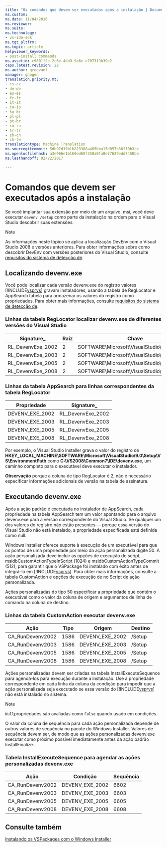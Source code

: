 ```yaml
---
title: "Os comandos que devem ser executados após a instalação | Documentos do Microsoft"
ms.custom: 
ms.date: 11/04/2016
ms.reviewer: 
ms.suite: 
ms.technology:
- vs-ide-sdk
ms.tgt_pltfrm: 
ms.topic: article
helpviewer_keywords:
- post-install commands
ms.assetid: c9601f2e-2c6e-4da9-9a6e-e707319b39e2
caps.latest.revision: 22
ms.author: gregvanl
manager: ghogen
translation.priority.mt:
- cs-cz
- de-de
- es-es
- fr-fr
- it-it
- ja-jp
- ko-kr
- pl-pl
- pt-br
- ru-ru
- tr-tr
- zh-cn
- zh-tw
translationtype: Machine Translation
ms.sourcegitcommit: 5db97d19b1b823388a465bba15d057b30ff0b3ce
ms.openlocfilehash: a3e966e1b160ed68f350a0fa0e77629edd7450be
ms.lasthandoff: 02/22/2017

---
```

# <a name="commands-that-must-be-run-after-installation"></a>Comandos que devem ser executados após a instalação
Se você implantar sua extensão por meio de um arquivo. msi, você deve executar `devenv /setup` como parte da instalação na ordem para o Visual Studio descobrir suas extensões.  
  
> [!NOTE]
>  As informações neste tópico se aplica a localização DevEnv com o Visual Studio 2008 e versões anteriores. Para obter informações sobre como descobrir DevEnv com versões posteriores do Visual Studio, consulte [requisitos do sistema de detecção de](../../extensibility/internals/detecting-system-requirements.md).  
  
## <a name="finding-devenvexe"></a>Localizando devenv.exe  
 Você pode localizar cada versão devenv.exe do registro valores [!INCLUDE[vsprvs](../../code-quality/includes/vsprvs_md.md)] gravam instaladores, usando a tabela de RegLocator e AppSearch tabela para armazenar os valores do registro como propriedades. Para obter mais informações, consulte [requisitos do sistema de detecção de](../../extensibility/internals/detecting-system-requirements.md).  
  
### <a name="reglocator-table-rows-to-locate-devenvexe-from-different-versions-of-visual-studio"></a>Linhas da tabela RegLocator localizar devenv.exe de diferentes versões do Visual Studio  
  
|Signature_|Raiz|Chave|Nome|Tipo|  
|-----------------|----------|---------|----------|----------|  
|RL_DevenvExe_2002|2|SOFTWARE\Microsoft\VisualStudio\7.0\Setup\VS|EnvironmentPath|2|  
|RL_DevenvExe_2003|2|SOFTWARE\Microsoft\VisualStudio\7.1\Setup\VS|EnvironmentPath|2|  
|RL_DevenvExe_2005|2|SOFTWARE\Microsoft\VisualStudio\8.0\Setup\VS|EnvironmentPath|2|  
|RL_DevenvExe_2008|2|SOFTWARE\Microsoft\VisualStudio\9.0\Setup\VS|EnvironmentPath|2|  
  
### <a name="appsearch-table-rows-for-corresponding-reglocator-table-rows"></a>Linhas da tabela AppSearch para linhas correspondentes da tabela RegLocator  
  
|Propriedade|Signature_|  
|--------------|-----------------|  
|DEVENV_EXE_2002|RL_DevenvExe_2002|  
|DEVENV_EXE_2003|RL_DevenvExe_2003|  
|DEVENV_EXE_2005|RL_DevenvExe_2005|  
|DEVENV_EXE_2008|RL_DevenvExe_2008|  
  
 Por exemplo, o Visual Studio installer grava o valor do registro de **HKEY_LOCAL_MACHINE\SOFTWARE\Microsoft\VisualStudio\9.0\Setup\VS\EnvironmentPath** como **C:\VS2008\Common7\IDE\devenv.exe**, um caminho completo para o executável deve executar o instalador.  
  
 **Observação** porque a coluna de tipo RegLocator é 2, não é necessário especificar informações adicionais de versão na tabela de assinatura.  
  
## <a name="running-devenvexe"></a>Executando devenv.exe  
 Após a ação padrão é executada no instalador de AppSearch, cada propriedade na tabela AppSearch tem um valor apontando para o arquivo devenv.exe para a versão correspondente do Visual Studio. Se qualquer um dos valores do registro não estão presentes — porque essa versão do Visual Studio não está instalado, a propriedade especificada está definida como null.  
  
 Windows Installer oferece suporte à execução de um executável para que os pontos de uma propriedade por meio da ação personalizada digite 50. A ação personalizada deve incluir as opções de execução de script, msidbCustomActionTypeInScript (1024) e msidbCustomActionTypeCommit (512), para garantir que o VSPackage foi instalado com êxito antes de integrá-lo em [!INCLUDE[vsprvs](../../code-quality/includes/vsprvs_md.md)]. Para obter mais informações, consulte a tabela CustomAction e opções de execução de no Script de ação personalizada.  
  
 Ações personalizadas do tipo 50 especificar a propriedade que contém o executável como o valor da coluna de origem e argumentos de linha de comando na coluna de destino.  
  
### <a name="customaction-table-rows-to-run-devenvexe"></a>Linhas da tabela CustomAction executar devenv.exe  
  
|Ação|Tipo|Origem|Destino|  
|------------|----------|------------|------------|  
|CA_RunDevenv2002|1586|DEVENV_EXE_2002|/Setup|  
|CA_RunDevenv2003|1586|DEVENV_EXE_2003|/Setup|  
|CA_RunDevenv2005|1586|DEVENV_EXE_2005|/Setup|  
|CA_RunDevenv2008|1586|DEVENV_EXE_2008|/Setup|  
  
 Ações personalizadas devem ser criadas na tabela InstallExecuteSequence para agendá-los para execução durante a instalação. Use a propriedade correspondente em cada linha da coluna da condição para impedir que a ação personalizada seja executado se essa versão do [!INCLUDE[vsprvs](../../code-quality/includes/vsprvs_md.md)] não está instalado no sistema.  
  
> [!NOTE]
>  `Null`propriedades são avaliadas como `False` quando usado em condições.  
  
 O valor da coluna de sequência para cada ação personalizada depende de outros valores de sequência no pacote do Windows Installer. Valores de sequência devem ser, de modo que as ações personalizadas devenv.exe executar como próximo possível imediatamente antes da ação padrão InstallFinalize.  
  
### <a name="installexecutesequence-table-to-schedule-the-devenvexe-custom-actions"></a>Tabela InstallExecuteSequence para agendar as ações personalizadas devenv.exe  
  
|Ação|Condição|Sequência|  
|------------|---------------|--------------|  
|CA_RunDevenv2002|DEVENV_EXE_2002|6602|  
|CA_RunDevenv2003|DEVENV_EXE_2003|6603|  
|CA_RunDevenv2005|DEVENV_EXE_2005|6605|  
|CA_RunDevenv2008|DEVENV_EXE_2008|6608|  
  
## <a name="see-also"></a>Consulte também  
 [Instalando os VSPackages com o Windows Installer](../../extensibility/internals/installing-vspackages-with-windows-installer.md)
